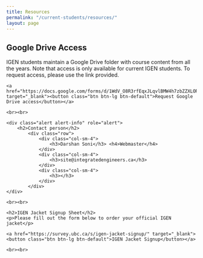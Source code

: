 ```yaml
---
title: Resources
permalink: "/current-students/resources/"
layout: page
---
```


<div class="container">
	<h2>Google Drive Access</h2>
	<p>IGEN students maintain a Google Drive folder with course content from all the years. Note that access is only available for current IGEN students. To request access, please use the link provided.<br>
	</p>

	<a href="https://docs.google.com/forms/d/1WdV_O8R3rfEqxJLqvlBMW4h7zbZZXLORoL4nl0i0t28/viewform" target="_blank"><button class="btn btn-lg btn-default">Request Google Drive access</button></a>

	<br><br>

	<div class="alert alert-info" role="alert">
		<h2>Contact person</h2>
			<div class="row">
				<div class="col-sm-4">
					<h3>Darshan Soni</h3> <h4>Webmaster</h4>			
				</div>
				<div class="col-sm-4">
					<h3>site@integratedengineers.ca</h3>
				</div>
				<div class="col-sm-4">
					<h3></h3>
				</div>
			</div>
	</div>

	<br><br>

	<h2>IGEN Jacket Signup Sheet</h2>
	<p>Please fill out the form below to order your official IGEN jacket</p>

	<a href="https://survey.ubc.ca/s/igen-jacket-signup/" target="_blank"><button class="btn btn-lg btn-default">IGEN Jacket Signup</button></a>

	<br><br>

</div>	


